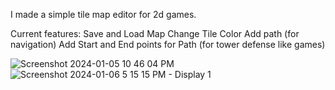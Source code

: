 I made a simple tile map editor for 2d games.

Current features:
Save and Load Map
Change Tile Color
Add path (for navigation)
Add Start and End points for Path (for tower defense like games)


![Screenshot 2024-01-05 10 46 04 PM](https://github.com/flooyd/solidtd/assets/15240768/cdf3a7c5-cfa4-47ed-85e0-2851aa2597f7)
![Screenshot 2024-01-06 5 15 15 PM - Display 1](https://github.com/flooyd/solidtd/assets/15240768/4c7bcd18-557f-4bb6-9877-58a97adc79d9)
